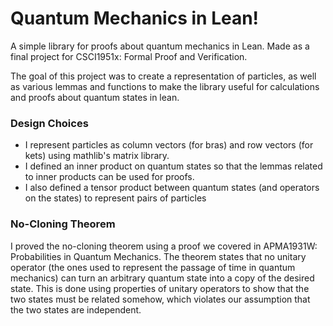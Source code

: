 # Quantum Mechanics in Lean!

A simple library for proofs about quantum mechanics in Lean. Made as a final project for CSCI1951x: Formal Proof and Verification.

The goal of this project was to create a representation of particles,
as well as various lemmas and functions to make the library useful for calculations and proofs about quantum states in lean.

### Design Choices

-   I represent particles as column vectors (for bras) and row vectors (for kets) using mathlib's matrix library.
-   I defined an inner product on quantum states so that the lemmas related to inner products can be used for proofs.
-   I also defined a tensor product between quantum states (and operators on the states) to represent pairs of particles

### No-Cloning Theorem

I proved the no-cloning theorem using a proof we covered in APMA1931W: Probabilities in Quantum Mechanics. The theorem states that no unitary operator (the ones used to represent the passage of time in quantum mechanics) can turn an arbitrary quantum state into a copy of the desired state. This is done using properties of unitary operators to show that the two states must be related somehow, which violates our assumption that the two states are independent.
